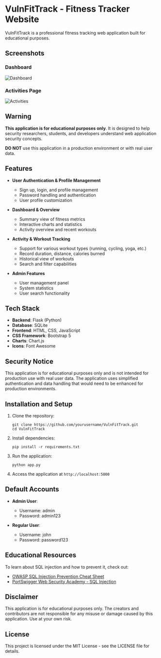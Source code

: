 # VulnFitTrack - Fitness Tracker Website

VulnFitTrack is a professional fitness tracking web application built for educational purposes.

## Screenshots

### Dashboard
![Dashboard](screenshots/dashboard.png)

### Activities Page
![Activities](screenshots/activities.png) 

## Warning

**This application is for educational purposes only**. It is designed to help security researchers, students, and developers understand web application security concepts.

**DO NOT** use this application in a production environment or with real user data.

## Features

- **User Authentication & Profile Management**
  - Sign up, login, and profile management
  - Password handling and authentication
  - User profile customization

- **Dashboard & Overview**
  - Summary view of fitness metrics
  - Interactive charts and statistics
  - Activity overview and recent workouts

- **Activity & Workout Tracking**
  - Support for various workout types (running, cycling, yoga, etc.)
  - Record duration, distance, calories burned
  - Historical view of workouts
  - Search and filter capabilities

- **Admin Features**
  - User management panel
  - System statistics
  - User search functionality

## Tech Stack

- **Backend**: Flask (Python)
- **Database**: SQLite
- **Frontend**: HTML, CSS, JavaScript
- **CSS Framework**: Bootstrap 5
- **Charts**: Chart.js
- **Icons**: Font Awesome

## Security Notice

This application is for educational purposes only and is not intended for production use with real user data. The application uses simplified authentication and data handling that would need to be enhanced for production environments.

## Installation and Setup

1. Clone the repository:
   ```
   git clone https://github.com/yourusername/VulnFitTrack.git
   cd VulnFitTrack
   ```

2. Install dependencies:
   ```
   pip install -r requirements.txt
   ```

3. Run the application:
   ```
   python app.py
   ```

4. Access the application at `http://localhost:5000`

## Default Accounts

- **Admin User**:
  - Username: admin
  - Password: admin123

- **Regular User**:
  - Username: john
  - Password: password123

## Educational Resources

To learn about SQL injection and how to prevent it, check out:

- [OWASP SQL Injection Prevention Cheat Sheet](https://cheatsheetseries.owasp.org/cheatsheets/SQL_Injection_Prevention_Cheat_Sheet.html)
- [PortSwigger Web Security Academy - SQL Injection](https://portswigger.net/web-security/sql-injection)

## Disclaimer

This application is for educational purposes only. The creators and contributors are not responsible for any misuse or damage caused by this application. Use at your own risk.

## License

This project is licensed under the MIT License - see the LICENSE file for details.
